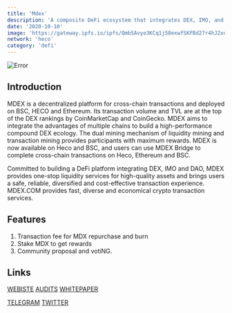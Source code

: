 ```yaml
---
title: 'Mdex'
description: 'A composite DeFi ecosystem that integrates DEX, IMO, and DAO.Join our referral program and earn up to 25% commission now'
date: '2020-10-10'
image: 'https://gateway.ipfs.io/ipfs/Qmb5Avyo3KCq1j58exwfSKFBd27r4hJ2xq6pcAkvL5RDXE'
network: 'heco'
category: 'defi'
---
```


![Error](https://gateway.ipfs.io/ipfs/QmaCFQaAsDb3WvHh8o6Hxg9n24taET6fexuSDDVLJh3hYJ)

## Introduction
MDEX is a decentralized platform for cross-chain transactions and deployed on BSC, HECO and Ethereum. Its transaction volume and TVL are at the top of the DEX rankings by CoinMarketCap and CoinGecko. MDEX aims to integrate the advantages of multiple chains to build a high-performance compound DEX ecology. The dual mining mechanism of liquidity mining and transaction mining provides participants with maximum rewards. MDEX is now available on Heco and BSC, and users can use MDEX Bridge to complete cross-chain transactions on Heco, Ethereum and BSC.

Committed to building a DeFi platform integrating DEX, IMO and DAO, MDEX provides one-stop liquidity services for high-quality assets and brings users a safe, reliable, diversified and cost-effective transaction experience. MDEX.COM provides fast, diverse and economical crypto transaction services.

## Features
1. Transaction fee for MDX repurchase and burn
2. Stake MDX to get rewards
3. Community proposal and votiNG.


## Links

[WEBISTE](https://mdex.co/)
[AUDITS](https://www.certik.com/projects/mdextech)
[WHITEPAPER](https://mdexdoc.gitbook.io/doc/mdex-lightpaper)

[TELEGRAM](https://t.me/MdexEN)
[TWITTER](https://twitter.com/MdexTech)